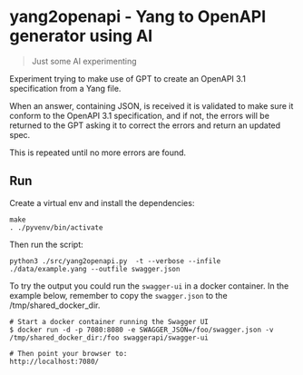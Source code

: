 # yang2openapi - Yang to OpenAPI generator using AI
> Just some AI experimenting

Experiment trying to make use of GPT to create an OpenAPI 3.1
specification from a Yang file.
    
When an answer, containing JSON, is received it is validated
to make sure it conform to the OpenAPI 3.1 specification,
and if not, the errors will be returned to the GPT asking it
to correct the errors and return an updated spec. 

This is repeated until no more errors are found.

## Run

Create a virtual env and install the dependencies:

```shell
make
. ./pyvenv/bin/activate
```

Then run the script:

```shell
python3 ./src/yang2openapi.py  -t --verbose --infile ./data/example.yang --outfile swagger.json
```

To try the output you could run the `swagger-ui` in a docker container. In the example below,
remember to copy the `swagger.json` to the /tmp/shared_docker_dir.

```shell
# Start a docker container running the Swagger UI
$ docker run -d -p 7080:8080 -e SWAGGER_JSON=/foo/swagger.json -v /tmp/shared_docker_dir:/foo swaggerapi/swagger-ui

# Then point your browser to:
http://localhost:7080/

```